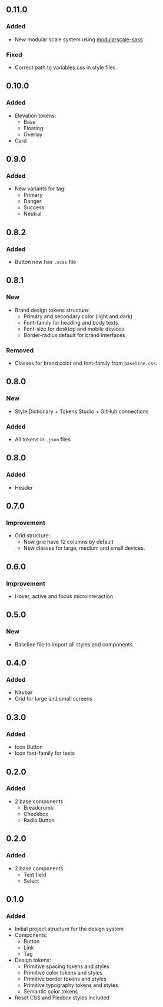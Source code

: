 ## 0.11.0

### Added
- New modular scale system using [modularscale-sass](https://github.com/modularscale/modularscale-sass)

### Fixed
- Correct path to variables.css in style files

## 0.10.0

### Added

- Elevation tokens:
    - Base
    - Floating
    - Overlay
- Card

## 0.9.0

### Added

- New variants for tag:
    - Primary
    - Danger
    - Success
    - Neutral

## 0.8.2

### Added

- Button now has `.scss` file

## 0.8.1

### New

- Brand design tokens structure:
    - Primary and secondary color (light and dark)
    - Font-family for heading and body texts
    - Font-size for desktop and mobile devices
    - Border-radius default for brand interfaces

### Removed

- Classes for brand color and font-family from `baseline.css`.

## 0.8.0

### New

- Style Dictionary + Tokens Studio + GitHub connections

### Added

- All tokens in `.json` files

## 0.8.0

### Added

- Header

## 0.7.0

### Improvement

- Grid structure:
    - Now grid have 12 columns by default
    - New classes for large, medium and small devices.

## 0.6.0

### Improvement

- Hover, active and focus microinteraction

## 0.5.0

### New

- Baseline file to import all styles and components

## 0.4.0

### Added

- Navbar
- Grid for large and small screens

## 0.3.0

### Added

- Icon Button
- Icon font-family for tests

## 0.2.0

### Added

- 2 base components
    - Breadcrumb
    - Checkbox
    - Radio Button

## 0.2.0

### Added

- 2 base components
    - Text field
    - Select

## 0.1.0

### Added

- Initial project structure for the design system
- Components:
    - Button
    - Link
    - Tag
- Design tokens:
    - Primitive spacing tokens and styles
    - Primitive color tokens and styles
    - Primitive border tokens and styles
    - Primitive typography tokens and styles
    - Semantic color tokens
- Reset CSS and Flexbox styles included